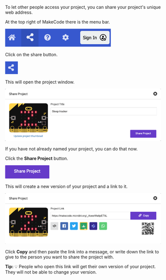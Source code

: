 To let other people access your project, you can share your project's unique web address.

At the top right of MakeCode there is the menu bar.

![The MakeCode menu bar with the share button highlighted.](images/topmenu.png)

Click on the share button.

![The share button.](images/sharebutton.png)

This will open the project window.

![The Share Project window with the Share Project button displayed.](images/shareprojectwindow.png)

If you have not already named your project, you can do that now.

Click the **Share Project** button.

![The Share Project button.](images/shareprojectbutton.png)

This will create a new version of your project and a link to it.

![The Share Project window with the link address displayed.](images/sharelink.png)

Click **Copy** and then paste the link into a message, or write down the link to give to the person you want to share the project with.

**Tip:** 💡 People who open this link will get their own version of your project. They will not be able to change your version.

